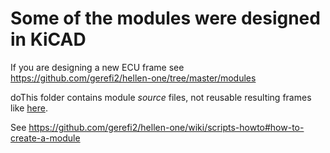 # Some of the modules were designed in KiCAD

If you are designing a new ECU frame see https://github.com/gerefi2/hellen-one/tree/master/modules

doThis folder contains module _source_ files, not reusable resulting frames like [here](../modules).

See https://github.com/gerefi2/hellen-one/wiki/scripts-howto#how-to-create-a-module
